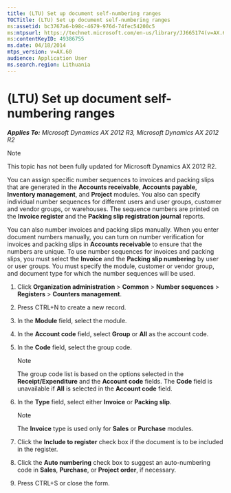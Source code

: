 ```yaml
---
title: (LTU) Set up document self-numbering ranges
TOCTitle: (LTU) Set up document self-numbering ranges
ms:assetid: bc3767a6-b98c-4679-976d-74fec54200c5
ms:mtpsurl: https://technet.microsoft.com/en-us/library/JJ665174(v=AX.60)
ms:contentKeyID: 49386755
ms.date: 04/18/2014
mtps_version: v=AX.60
audience: Application User
ms.search.region: Lithuania
---
```


# (LTU) Set up document self-numbering ranges 


_**Applies To:** Microsoft Dynamics AX 2012 R3, Microsoft Dynamics AX 2012 R2_


> [!NOTE]
> <P>This topic has not been fully updated for Microsoft Dynamics AX 2012 R2.</P>



You can assign specific number sequences to invoices and packing slips that are generated in the **Accounts receivable**, **Accounts payable**, **Inventory management**, and **Project** modules. You also can specify individual number sequences for different users and user groups, customer and vendor groups, or warehouses. The sequence numbers are printed on the **Invoice register** and the **Packing slip registration journal** reports.

You can also number invoices and packing slips manually. When you enter document numbers manually, you can turn on number verification for invoices and packing slips in **Accounts receivable** to ensure that the numbers are unique. To use number sequences for invoices and packing slips, you must select the **Invoice** and the **Packing slip numbering** by user or user groups. You must specify the module, customer or vendor group, and document type for which the number sequences will be used.

1.  Click **Organization administration** \> **Common** \> **Number sequences** \> **Registers** \> **Counters management**.

2.  Press CTRL+N to create a new record.

3.  In the **Module** field, select the module.

4.  In the **Account code** field, select **Group** or **All** as the account code.

5.  In the **Code** field, select the group code.
    

    > [!NOTE]
    > <P>The group code list is based on the options selected in the <STRONG>Receipt/Expenditure</STRONG> and the <STRONG>Account code</STRONG> fields. The <STRONG>Code</STRONG> field is unavailable if <STRONG>All</STRONG> is selected in the <STRONG>Account code</STRONG> field.</P>



6.  In the **Type** field, select either **Invoice** or **Packing slip**.
    

    > [!NOTE]
    > <P>The <STRONG>Invoice</STRONG> type is used only for <STRONG>Sales</STRONG> or <STRONG>Purchase</STRONG> modules.</P>



7.  Click the **Include to register** check box if the document is to be included in the register.

8.  Click the **Auto numbering** check box to suggest an auto-numbering code in **Sales**, **Purchase**, or **Project order**, if necessary.

9.  Press CTRL+S or close the form.

  


